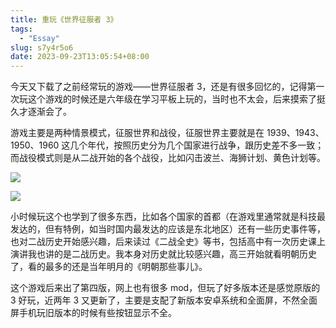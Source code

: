 ```yaml
---
title: 重玩《世界征服者 3》
tags:
  - "Essay"
slug: s7y4r5o6
date: 2023-09-23T13:05:54+08:00
---
```


今天又下载了之前经常玩的游戏——世界征服者 3，还是有很多回忆的，记得第一次玩这个游戏的时候还是六年级在学习平板上玩的，当时也不太会，后来摸索了挺久才逐渐会了。

<!--more-->

游戏主要是两种情景模式，征服世界和战役，征服世界主要就是在 1939、1943、1950、1960 这几个年代，按照历史分为几个国家进行战争，跟历史差不多一致；而战役模式则是从二战开始的各个战役，比如闪击波兰、海狮计划、黄色计划等。

![](https://images.yuanj.top/202309271300472.png)

![](https://images.yuanj.top/202309271300207.png)

小时候玩这个也学到了很多东西，比如各个国家的首都（在游戏里通常就是科技最发达的，但有特例，如当时国内最发达的应该是东北地区）还有一些历史事件等，也对二战历史开始感兴趣，后来读过《二战全史》等书，包括高中有一次历史课上演讲我也讲的是二战历史。我本身对历史就比较感兴趣，高三开始就看明朝历史了，看的最多的还是当年明月的《明朝那些事儿》。

这个游戏后来出了第四版，网上也有很多 mod，但玩了好多版本还是感觉原版的 3 好玩，近两年 3 又更新了，主要是支配了新版本安卓系统和全面屏，不然全面屏手机玩旧版本的时候有些按钮显示不全。
